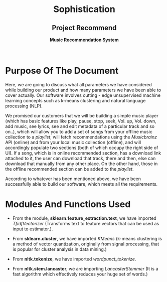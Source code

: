 <div align=center>
  <h1>Sophistication</h1>
  <h2>Project Recommend</h2>
  <b> Music Recommendation System </b><br />
</div><br /><br />

# Purpose Of The Document

Here, we are going to discuss what all parameters we have considered while building our product and how many parameters we have been able to cover actually. Our software involves cutting - edge unsupervised machine learning concepts such as k-means clustering and natural language processing (NLP).

We promised our customers that we will be building a simple music player (which has basic features like play, pause, stop, seek, Vol. up, Vol. down, add music, see lyrics, see and edit metadata of a particular track and so on..), which will allow you to add a set of songs from your offline music collection to a _playlist_, will fetch recommendations using the _Musicbrainz_ API (online) and from your local music collection (offline), and will accordingly populate two sections (both of which occupy the right side of UI). If a song, which is in online recommended section, has a download link attached to it, the user can download that track, there and then, else can download that manually from any other place. On the other hand, those in the offline recommended section can be added to the _playlist_.

According to whatever has been mentioned above, we have been successfully able to build our software, which meets all the requirements.

# Modules And Functions Used

- From the module, **sklearn.feature_extraction.text**, we have imported _TfidfVectorizer_ (Transforms text to feature vectors that can be used as input to estimator.).

- From **sklearn.cluster**, we have imported _KMeans_ (k-means clustering is a method of vector quantization, originally from signal processing, that is popular for cluster analysis in data mining.)

- From **nltk.tokenize**, we have imported _wordpunct_tokenize_.

-  From **nltk.stem.lancaster**, we are importing _LancasterStemmer_ (It is a fast algorithm which effectively reduces your huge set of words.)
